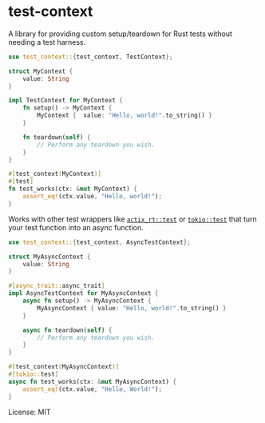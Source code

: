 # test-context

A library for providing custom setup/teardown for Rust tests without needing a test harness.

```rust
use test_context::{test_context, TestContext};

struct MyContext {
    value: String
}

impl TestContext for MyContext {
    fn setup() -> MyContext {
        MyContext {  value: "Hello, world!".to_string() }
    }

    fn teardown(self) {
        // Perform any teardown you wish.
    }
}

#[test_context(MyContext)]
#[test]
fn test_works(ctx: &mut MyContext) {
    assert_eq!(ctx.value, "Hello, world!");
}
```

Works with other test wrappers like [`actix_rt::test`](https://docs.rs/actix-rt/1.1.1/actix_rt/attr.test.html) or
[`tokio::test`](https://docs.rs/tokio/1.0.2/tokio/attr.test.html) that turn your test function into an async
function.

```rust
use test_context::{test_context, AsyncTestContext};

struct MyAsyncContext {
    value: String
}

#[async_trait::async_trait]
impl AsyncTestContext for MyAsyncContext {
    async fn setup() -> MyAsyncContext {
        MyAsyncContext { value: "Hello, world!".to_string() }
    }

    async fn teardown(self) {
        // Perform any teardown you wish.
    }
}

#[test_context(MyAsyncContext)]
#[tokio::test]
async fn test_works(ctx: &mut MyAsyncContext) {
    assert_eq!(ctx.value, "Hello, World!");
}
```

License: MIT

